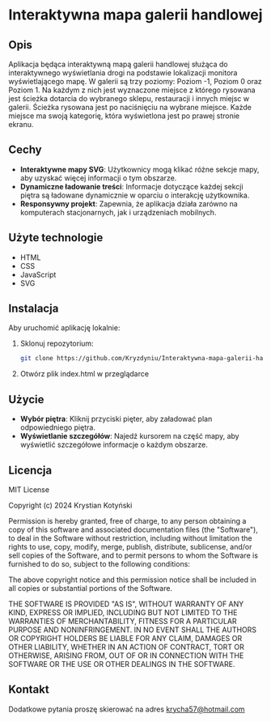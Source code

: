 # Interaktywna mapa galerii handlowej

## Opis
Aplikacja będąca interaktywną mapą galerii handlowej służąca do interaktywnego wyświetlania drogi na podstawie lokalizacji monitora wyświetlającego mapę. W galerii są trzy poziomy: Poziom -1, Poziom 0 oraz Poziom 1. Na każdym z nich jest wyznaczone miejsce z którego rysowana jest ścieżka dotarcia do wybranego sklepu, restauracji i innych miejsc w galerii. Ścieżka rysowana jest po naciśnięciu na wybrane miejsce. Każde miejsce ma swoją kategorię, która wyświetlona jest po prawej stronie ekranu.

## Cechy
- **Interaktywne mapy SVG**: Użytkownicy mogą klikać różne sekcje mapy, aby uzyskać więcej informacji o tym obszarze.
- **Dynamiczne ładowanie treści**: Informacje dotyczące każdej sekcji piętra są ładowane dynamicznie w oparciu o interakcję użytkownika.
- **Responsywny projekt**: Zapewnia, że ​​aplikacja działa zarówno na komputerach stacjonarnych, jak i urządzeniach mobilnych.

## Użyte technologie
- HTML
- CSS
- JavaScript
- SVG

## Instalacja
Aby uruchomić aplikację lokalnie:

1. Sklonuj repozytorium:
   ```bash
   git clone https://github.com/Kryzdyniu/Interaktywna-mapa-galerii-handlowej.git
2. Otwórz plik index.html w przeglądarce

## Użycie
- **Wybór piętra**: Kliknij przyciski pięter, aby załadować plan odpowiedniego piętra.
- **Wyświetlanie szczegółów**: Najedź kursorem na część mapy, aby wyświetlić szczegółowe informacje o każdym obszarze.

## Licencja
MIT License

Copyright (c) 2024 Krystian Kotyński

Permission is hereby granted, free of charge, to any person obtaining a copy
of this software and associated documentation files (the "Software"), to deal
in the Software without restriction, including without limitation the rights
to use, copy, modify, merge, publish, distribute, sublicense, and/or sell
copies of the Software, and to permit persons to whom the Software is
furnished to do so, subject to the following conditions:

The above copyright notice and this permission notice shall be included in all
copies or substantial portions of the Software.

THE SOFTWARE IS PROVIDED "AS IS", WITHOUT WARRANTY OF ANY KIND, EXPRESS OR
IMPLIED, INCLUDING BUT NOT LIMITED TO THE WARRANTIES OF MERCHANTABILITY,
FITNESS FOR A PARTICULAR PURPOSE AND NONINFRINGEMENT. IN NO EVENT SHALL THE
AUTHORS OR COPYRIGHT HOLDERS BE LIABLE FOR ANY CLAIM, DAMAGES OR OTHER
LIABILITY, WHETHER IN AN ACTION OF CONTRACT, TORT OR OTHERWISE, ARISING FROM,
OUT OF OR IN CONNECTION WITH THE SOFTWARE OR THE USE OR OTHER DEALINGS IN THE
SOFTWARE.

## Kontakt
Dodatkowe pytania proszę skierować na adres krycha57@hotmail.com
